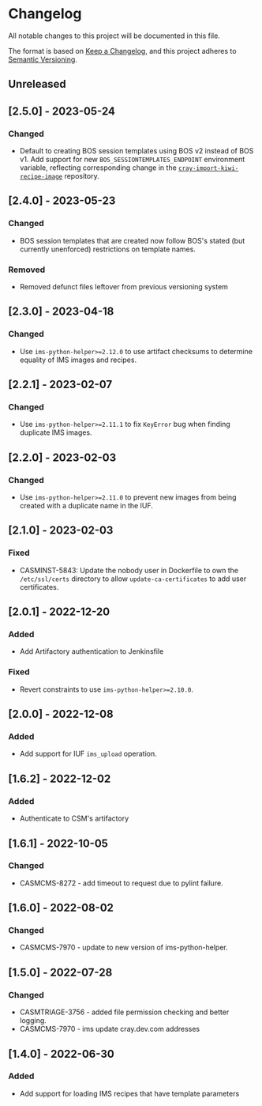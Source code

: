 # Changelog

All notable changes to this project will be documented in this file.

The format is based on [Keep a Changelog](https://keepachangelog.com/en/1.0.0/),
and this project adheres to [Semantic Versioning](https://semver.org/spec/v2.0.0.html).

## Unreleased

## [2.5.0] - 2023-05-24
### Changed
- Default to creating BOS session templates using BOS v2 instead of BOS v1. Add support for new `BOS_SESSIONTEMPLATES_ENDPOINT`
  environment variable, reflecting corresponding change in the [`cray-import-kiwi-recipe-image`](https://github.com/Cray-HPE/cray-import-kiwi-recipe-image)
  repository.

## [2.4.0] - 2023-05-23
### Changed
- BOS session templates that are created now follow BOS's stated (but currently unenforced)
  restrictions on template names.
  
### Removed
- Removed defunct files leftover from previous versioning system

## [2.3.0] - 2023-04-18
### Changed
- Use `ims-python-helper>=2.12.0` to use artifact checksums to determine equality
  of IMS images and recipes.

## [2.2.1] - 2023-02-07
### Changed
- Use `ims-python-helper>=2.11.1` to fix `KeyError` bug when finding duplicate
  IMS images.

## [2.2.0] - 2023-02-03
### Changed
- Use `ims-python-helper>=2.11.0` to prevent new images from being
  created with a duplicate name in the IUF.

## [2.1.0] - 2023-02-03
### Fixed
- CASMINST-5843: Update the nobody user in Dockerfile to own the `/etc/ssl/certs` directory to allow `update-ca-certificates` to add user certificates.

## [2.0.1] - 2022-12-20
### Added
- Add Artifactory authentication to Jenkinsfile

### Fixed
- Revert constraints to use `ims-python-helper>=2.10.0`.

## [2.0.0] - 2022-12-08
### Added
- Add support for IUF `ims_upload` operation.

## [1.6.2] - 2022-12-02
### Added
- Authenticate to CSM's artifactory

## [1.6.1] - 2022-10-05
### Changed
- CASMCMS-8272 - add timeout to request due to pylint failure.

## [1.6.0] - 2022-08-02
### Changed
- CASMCMS-7970 - update to new version of ims-python-helper.

## [1.5.0] - 2022-07-28
### Changed
- CASMTRIAGE-3756 - added file permission checking and better logging.
- CASMCMS-7970 - ims update cray.dev.com addresses

## [1.4.0] - 2022-06-30
### Added
- Add support for loading IMS recipes that have template parameters

